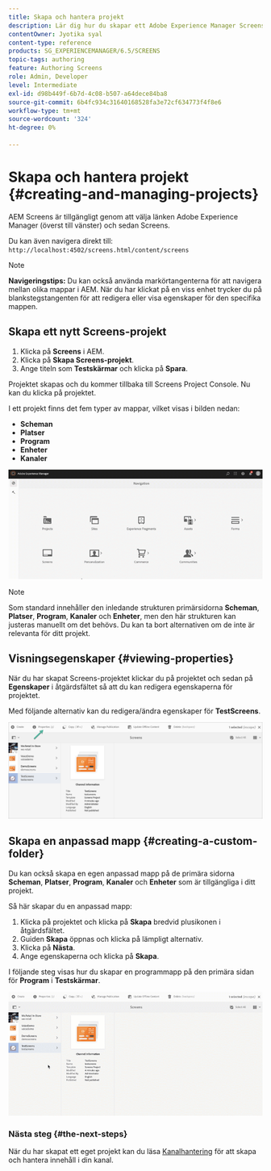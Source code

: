 ```yaml
---
title: Skapa och hantera projekt
description: Lär dig hur du skapar ett Adobe Experience Manager Screens-projekt.
contentOwner: Jyotika syal
content-type: reference
products: SG_EXPERIENCEMANAGER/6.5/SCREENS
topic-tags: authoring
feature: Authoring Screens
role: Admin, Developer
level: Intermediate
exl-id: d98b449f-6b7d-4c08-b507-a64dece84ba8
source-git-commit: 6b4fc934c31640168528fa3e72cf634773f4f8e6
workflow-type: tm+mt
source-wordcount: '324'
ht-degree: 0%

---
```


# Skapa och hantera projekt {#creating-and-managing-projects}

AEM Screens är tillgängligt genom att välja länken Adobe Experience Manager (överst till vänster) och sedan Screens.

Du kan även navigera direkt till: `http://localhost:4502/screens.html/content/screens`

>[!NOTE]
>**Navigeringstips:**
>Du kan också använda markörtangenterna för att navigera mellan olika mappar i AEM. När du har klickat på en viss enhet trycker du på blankstegstangenten för att redigera eller visa egenskaper för den specifika mappen.

## Skapa ett nytt Screens-projekt

1. Klicka på **Screens** i AEM.
1. Klicka på **Skapa Screens-projekt**.
1. Ange titeln som **Testskärmar** och klicka på **Spara**.

Projektet skapas och du kommer tillbaka till Screens Project Console. Nu kan du klicka på projektet.

I ett projekt finns det fem typer av mappar, vilket visas i bilden nedan:

* **Scheman**
* **Platser**
* **Program**
* **Enheter**
* **Kanaler**

![player1](assets/create-project.gif)

>[!NOTE]
>
>Som standard innehåller den inledande strukturen primärsidorna **Scheman**, **Platser**, **Program**, **Kanaler** och **Enheter**, men den här strukturen kan justeras manuellt om det behövs. Du kan ta bort alternativen om de inte är relevanta för ditt projekt.


## Visningsegenskaper {#viewing-properties}

När du har skapat Screens-projektet klickar du på projektet och sedan på **Egenskaper** i åtgärdsfältet så att du kan redigera egenskaperna för projektet.

Med följande alternativ kan du redigera/ändra egenskaper för **TestScreens**.

![bild](assets/create-project2.png)

## Skapa en anpassad mapp {#creating-a-custom-folder}

Du kan också skapa en egen anpassad mapp på de primära sidorna **Scheman**, **Platser**, **Program**, **Kanaler** och **Enheter** som är tillgängliga i ditt projekt.

Så här skapar du en anpassad mapp:

1. Klicka på projektet och klicka på **Skapa** bredvid plusikonen i åtgärdsfältet.
1. Guiden **Skapa** öppnas och klicka på lämpligt alternativ.
1. Klicka på **Nästa**.
1. Ange egenskaperna och klicka på **Skapa**.

I följande steg visas hur du skapar en programmapp på den primära sidan för **Program** i **Testskärmar**.

![player2-1](assets/create-project3.gif)

### Nästa steg {#the-next-steps}

När du har skapat ett eget projekt kan du läsa [Kanalhantering](managing-channels.md) för att skapa och hantera innehåll i din kanal.
